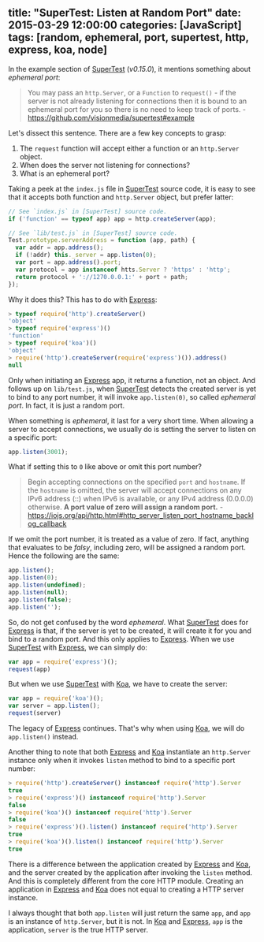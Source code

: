 title: "SuperTest: Listen at Random Port"
date: 2015-03-29 12:00:00
categories: [JavaScript]
tags: [random, ephemeral, port, supertest, http, express, koa, node]
---

In the example section of [SuperTest] (_v0.15.0_), it mentions something about _ephemeral port_:

> You may pass an `http.Server`, or a `Function` to `request()` - if the server is not already listening for connections then it is bound to an ephemeral port for you so there is no need to keep track of ports. - https://github.com/visionmedia/supertest#example

Let's dissect this sentence. There are a few key concepts to grasp:

1. The `request` function will accept either a function or an `http.Server` object.
2. When does the server not listening for connections?
3. What is an ephemeral port?

Taking a peek at the `index.js` file in [SuperTest] source code, it is easy to see that it accepts both function and `http.Server` object, but prefer latter:

```js
// See `index.js` in [SuperTest] source code.
if ('function' == typeof app) app = http.createServer(app);

// See `lib/test.js` in [SuperTest] source code.
Test.prototype.serverAddress = function (app, path) {
  var addr = app.address();
  if (!addr) this._server = app.listen(0);
  var port = app.address().port;
  var protocol = app instanceof htts.Server ? 'https' : 'http';
  return protocol + '://1270.0.0.1:' + port + path;
});
```

Why it does this? This has to do with [Express]:

```js
> typeof require('http').createServer()
'object'
> typeof require('express')()
'function'
> typeof require('koa')()
'object'
> require('http').createServer(require('express')()).address()
null
```

Only when initiating an [Express] app, it returns a function, not an object. And follows up on `lib/test.js`, when [SuperTest] detects the created server is yet to bind to any port number, it will invoke `app.listen(0)`, so called _ephemeral port_. In fact, it is just a random port.

When something is _ephemeral_, it last for a very short time. When allowing a server to accept connections, we usually do is setting the server to listen on a specific port:

```js
app.listen(3001);
```

What if setting this to `0` like above or omit this port number?

<!-- more -->

> Begin accepting connections on the specified `port` and `hostname`. If the `hostname` is omitted, the server will accept connections on any IPv6 address (::) when IPv6 is available, or any IPv4 address (0.0.0.0) otherwise. **A port value of zero will assign a random port.** - https://iojs.org/api/http.html#http_server_listen_port_hostname_backlog_callback

If we omit the port number, it is treated as a value of zero. If fact, anything that evaluates to be _falsy_, including zero, will be assigned a random port. Hence the following are the same:

```js
app.listen();
app.listen(0);
app.listen(undefined);
app.listen(null);
app.listen(false);
app.listen('');
```

So, do not get confused by the word _ephemeral_. What [SuperTest] does for [Express] is that, if the server is yet to be created, it will create it for you and bind to a random port. And this only applies to [Express]. When we use [SuperTest] with [Express], we can simply do:

```js
var app = require('express')();
request(app)
```

But when we use [SuperTest] with [Koa], we have to create the server:

```js
var app = require('koa')();
var server = app.listen();
request(server)
```

The legacy of [Express] continues. That's why when using [Koa], we will do `app.listen()` instead.

Another thing to note that both [Express] and [Koa] instantiate an `http.Server` instance only when it invokes `listen` method to bind to a specific port number:

```js
> require('http').createServer() instanceof require('http').Server
true
> require('express')() instanceof require('http').Server
false
> require('koa')() instanceof require('http').Server
false
> require('express')().listen() instanceof require('http').Server
true
> require('koa')().listen() instanceof require('http').Server
true
```

There is a difference between the application created by [Express] and [Koa], and the server created by the application after invoking the `listen` method. And this is completely different from the core HTTP module. Creating an application in [Express] and [Koa] does not equal to creating a HTTP server instance.

I always thought that both `app.listen` will just return the same `app`, and `app` is an instance of `http.Server`, but it is not. In [Koa] and [Express], `app` is the application, `server` is the true HTTP server.


[SuperTest]: https://github.com/visionmedia/supertest
[Express]: http://expressjs.com/
[Koa]: http://koajs.com/
